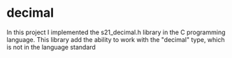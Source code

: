 # decimal
In this project I implemented the s21_decimal.h library in the C programming language. This library add the ability to work with the "decimal" type, which is not in the language standard
